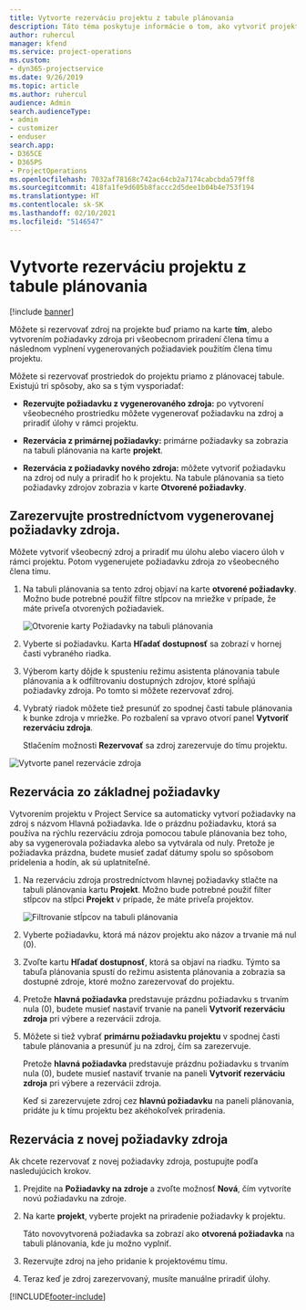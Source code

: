 ```yaml
---
title: Vytvorte rezerváciu projektu z tabule plánovania
description: Táto téma poskytuje informácie o tom, ako vytvoriť projektovú rezerváciu z tabule plánovania.
author: ruhercul
manager: kfend
ms.service: project-operations
ms.custom:
- dyn365-projectservice
ms.date: 9/26/2019
ms.topic: article
ms.author: ruhercul
audience: Admin
search.audienceType:
- admin
- customizer
- enduser
search.app:
- D365CE
- D365PS
- ProjectOperations
ms.openlocfilehash: 7032af78168c742ac64cb2a7174cabcbda579ff8
ms.sourcegitcommit: 418fa1fe9d605b8faccc2d5dee1b04b4e753f194
ms.translationtype: HT
ms.contentlocale: sk-SK
ms.lasthandoff: 02/10/2021
ms.locfileid: "5146547"
---
```

# <a name="create-a-project-booking-from-the-schedule-board"></a>Vytvorte rezerváciu projektu z tabule plánovania

[!include [banner](../includes/psa-now-project-operations.md)]

Môžete si rezervovať zdroj na projekte buď priamo na karte **tím**, alebo vytvorením požiadavky zdroja pri všeobecnom priradení člena tímu a následnom vyplnení vygenerovaných požiadaviek použitím člena tímu projektu.

Môžete si rezervovať prostriedok do projektu priamo z plánovacej tabule. Existujú tri spôsoby, ako sa s tým vysporiadať:

- **Rezervujte požiadavku z vygenerovaného zdroja:** po vytvorení všeobecného prostriedku môžete vygenerovať požiadavku na zdroj a priradiť úlohy v rámci projektu.

- **Rezervácia z primárnej požiadavky:** primárne požiadavky sa zobrazia na tabuli plánovania na karte **projekt**. 

- **Rezervácia z požiadavky nového zdroja:** môžete vytvoriť požiadavku na zdroj od nuly a priradiť ho k projektu. Na tabule plánovania sa tieto požiadavky zdrojov zobrazia v karte **Otvorené požiadavky**.

## <a name="book-from-a-generated-resource-requirement"></a>Zarezervujte prostredníctvom vygenerovanej požiadavky zdroja.

Môžete vytvoriť všeobecný zdroj a priradiť mu úlohu alebo viacero úloh v rámci projektu. Potom vygenerujete požiadavku zdroja zo všeobecného člena tímu. 

1.  Na tabuli plánovania sa tento zdroj objaví na karte **otvorené požiadavky**. Možno bude potrebné použiť filtre stĺpcov na mriežke v prípade, že máte priveľa otvorených požiadaviek. 

    ![Otvorenie karty Požiadavky na tabuli plánovania](media/FAQ-Project-Booking-Schedule-Board-1.png "Snímka obrazovky rezervácií a tabuľka priradenia")

2. Vyberte si požiadavku. Karta **Hľadať dostupnosť** sa zobrazí v hornej časti vybraného riadka.
 
3. Výberom karty dôjde k spusteniu režimu asistenta plánovania tabule plánovania a k odfiltrovaniu dostupných zdrojov, ktoré spĺňajú požiadavky zdroja. Po tomto si môžete rezervovať zdroj.

4. Vybratý riadok môžete tiež presunúť zo spodnej časti tabule plánovania k bunke zdroja v mriežke. Po rozbalení sa vpravo otvorí panel **Vytvoriť rezerváciu zdroja**.

    Stlačením možnosti **Rezervovať** sa zdroj zarezervuje do tímu projektu.

![Vytvorte panel rezervácie zdroja](media/FAQ-Project-Booking-Schedule-Board-6.png "")
 

## <a name="book-from-the-primary-requirement"></a>Rezervácia zo základnej požiadavky

Vytvorením projektu v Project Service sa automaticky vytvorí požiadavky na zdroj s názvom Hlavná požiadavka. Ide o prázdnu požiadavku, ktorá sa používa na rýchlu rezerváciu zdroja pomocou tabule plánovania bez toho, aby sa vygenerovala požiadavka alebo sa vytvárala od nuly. Pretože je požiadavka prázdna, budete musieť zadať dátumy spolu so spôsobom pridelenia a hodín, ak sú uplatniteľné. 

1. Na rezerváciu zdroja prostredníctvom hlavnej požiadavky stlačte na tabuli plánovania kartu **Projekt**. Možno bude potrebné použiť filter stĺpcov na stĺpci **Projekt** v prípade, že máte priveľa projektov.

   ![Filtrovanie stĺpcov na tabuli plánovania](media/FAQ-Project-Booking-Schedule-Board-2.png "Snímka obrazovky rezervácií a tabuľka priradenia")

2. Vyberte požiadavku, ktorá má názov projektu ako názov a trvanie má nul (0).

3. Zvoľte kartu **Hľadať dostupnosť**, ktorá sa objaví na riadku. Týmto sa tabuľa plánovania spustí do režimu asistenta plánovania a zobrazia sa dostupné zdroje, ktoré možno zarezervovať do projektu.

4. Pretože **hlavná požiadavka** predstavuje prázdnu požiadavku s trvaním nula (0), budete musieť nastaviť trvanie na paneli **Vytvoriť rezerváciu zdroja** pri výbere a rezervácii zdroja.

5. Môžete si tiež vybrať **primárnu požiadavku projektu** v spodnej časti tabule plánovania a presunúť ju na zdroj, čím sa zarezervuje.
 
    Pretože **hlavná požiadavka** predstavuje prázdnu požiadavku s trvaním nula (0), budete musieť nastaviť trvanie na paneli **Vytvoriť rezerváciu zdroja** pri výbere a rezervácii zdroja.
 
    Keď si zarezervujete zdroj cez **hlavnú požiadavku** na paneli plánovania, pridáte ju k tímu projektu bez akéhokoľvek priradenia.
 
## <a name="book-from-a-new-resource-requirement"></a>Rezervácia z novej požiadavky zdroja
Ak chcete rezervovať z novej požiadavky zdroja, postupujte podľa nasledujúcich krokov. 

1. Prejdite na **Požiadavky na zdroje** a zvoľte možnosť **Nová**, čím vytvoríte novú požiadavku na zdroje.

2. Na karte **projekt**, vyberte projekt na priradenie požiadavky k projektu.
 
    Táto novovytvorená požiadavka sa zobrazí ako **otvorená požiadavka** na tabuli plánovania, kde ju možno vyplniť.

3. Rezervujte zdroj na jeho pridanie k projektovému tímu.

4. Teraz keď je zdroj zarezervovaný, musíte manuálne priradiť úlohy.



[!INCLUDE[footer-include](../includes/footer-banner.md)]